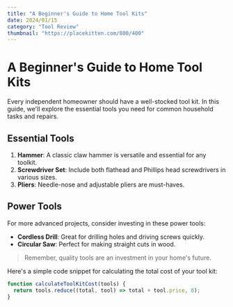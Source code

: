 ```yaml
---
title: "A Beginner's Guide to Home Tool Kits"
date: 2024/01/15
category: "Tool Review"
thumbnail: "https://placekitten.com/800/400"
---
```


# A Beginner's Guide to Home Tool Kits

Every independent homeowner should have a well-stocked tool kit. In this guide, we'll explore the essential tools you need for common household tasks and repairs.

## Essential Tools

1. **Hammer**: A classic claw hammer is versatile and essential for any toolkit.
2. **Screwdriver Set**: Include both flathead and Phillips head screwdrivers in various sizes.
3. **Pliers**: Needle-nose and adjustable pliers are must-haves.

## Power Tools

For more advanced projects, consider investing in these power tools:

- **Cordless Drill**: Great for drilling holes and driving screws quickly.
- **Circular Saw**: Perfect for making straight cuts in wood.

> Remember, quality tools are an investment in your home's future.

Here's a simple code snippet for calculating the total cost of your tool kit:

```javascript
function calculateToolKitCost(tools) {
  return tools.reduce((total, tool) => total + tool.price, 0);
}

